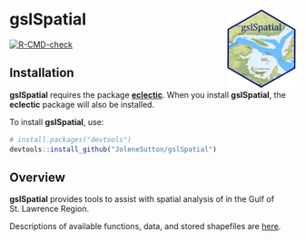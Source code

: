
<!-- README.md is generated from README.Rmd. Please edit that file -->

# gslSpatial <a href="https://jolenesutton.github.io/gslSpatial/"><img src="man/figures/logo.png" align="right" height="138" alt="gslSpatial website" /></a>

<!-- badges: start -->

[![R-CMD-check](https://github.com/JoleneSutton/gslSpatial/actions/workflows/R-CMD-check.yaml/badge.svg)](https://github.com/JoleneSutton/gslSpatial/actions/workflows/R-CMD-check.yaml)
<!-- badges: end -->

## Installation

**gslSpatial** requires the package
[**eclectic**](https://jolenesutton.github.io/eclectic/index.html). When
you install **gslSpatial**, the **eclectic** package will also be
installed.

To install **gslSpatial**, use:

``` r
# install.packages("devtools")
devtools::install_github("JoleneSutton/gslSpatial")
```

## Overview

**gslSpatial** provides tools to assist with spatial analysis of in the
Gulf of St. Lawrence Region.

Descriptions of available functions, data, and stored shapefiles are
[here](https://jolenesutton.github.io/gslSpatial/reference/index.html).
